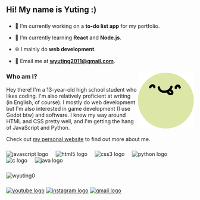 <h2 align="left">Hi! My name is Yuting :)</h2>

###

- 🔭 I’m currently working on a **to-do list app** for my portfolio.

- 🌱 I’m currently learning **React** and **Node.js**.

- 🌐 I mainly do **web development**.

- 📧 Email me at **wyuting2011@gmail.com**.

###

<img align="right" height="150" src="yuting.png"  />

###

<h3 align="left">Who am I?</h3>
<p align="left">
</p>
<div>
  <p>Hey there! I'm a 13-year-old high school student who likes coding. I'm also relatively proficient at writing (in English, of course).  
    I mostly do web development but I'm also interested in game development (I use Godot btw) and software. 
    I know my way around HTML and CSS pretty well, and I'm getting the hang of JavaScript and Python. 
  </p>
</div>
  <p>
    Check out <a href="https://wyuting0.github.io/">my personal website</a> to find out more about me.
  </p>
</div>

###

<div align="left">
  <img src="https://cdn.jsdelivr.net/gh/devicons/devicon/icons/javascript/javascript-original.svg" height="30" alt="javascript logo"  />
  <img width="12" />
  <img src="https://cdn.jsdelivr.net/gh/devicons/devicon/icons/html5/html5-original.svg" height="30" alt="html5 logo"  />
  <img width="12" />
  <img src="https://cdn.jsdelivr.net/gh/devicons/devicon/icons/css3/css3-original.svg" height="30" alt="css3 logo"  />
  <img width="12" />
  <img src="https://cdn.jsdelivr.net/gh/devicons/devicon/icons/python/python-original.svg" height="30" alt="python logo"  />
  <img width="12" />
  <img src="https://cdn.jsdelivr.net/gh/devicons/devicon/icons/c/c-original.svg" height="30" alt="c logo"  />
  <img width="12" />
  <img src="https://cdn.jsdelivr.net/gh/devicons/devicon/icons/java/java-original.svg" height="30" alt="java logo"  />
  <img width="12" />
</div>

###

<p><img align="center" src="https://github-readme-stats.vercel.app/api/top-langs?username=wyuting0&show_icons=true&locale=en&layout=compact" alt="wyuting0" /></p>

###

<div align="left">
  <a href="https://www.youtube.com/channel/UC48LBWY0YuhNTqKClBx3MGg"><img src="https://img.shields.io/static/v1?message=Youtube&logo=youtube&label=&color=FF0000&logoColor=white&labelColor=&style=for-the-badge" height="35" alt="youtube logo"  /></a>
  <a href="https://www.instagram.com/yuting10101/"><img src="https://img.shields.io/static/v1?message=Instagram&logo=instagram&label=&color=E4405F&logoColor=white&labelColor=&style=for-the-badge" height="35" alt="instagram logo"  /></a>
  <a href="mailto:wyuting2011@gmail.com"><img src="https://img.shields.io/static/v1?message=Gmail&logo=gmail&label=&color=D14836&logoColor=white&labelColor=&style=for-the-badge" height="35" alt="gmail logo"  /></a>
</div>

###
